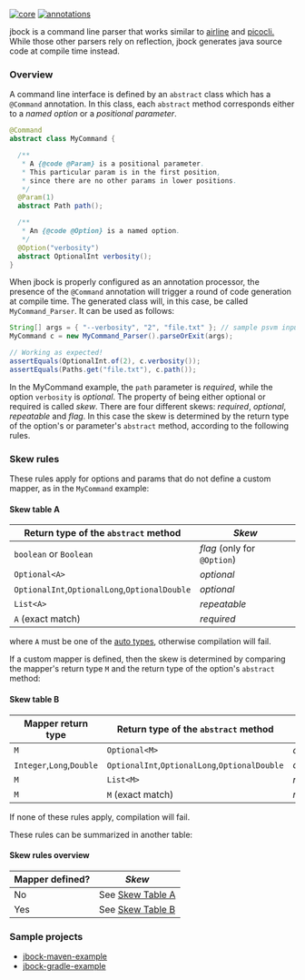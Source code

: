 [![core](https://maven-badges.herokuapp.com/maven-central/com.github.h908714124/jbock/badge.svg?style=plastic&subject=jbock)](https://maven-badges.herokuapp.com/maven-central/com.github.h908714124/jbock)
[![annotations](https://maven-badges.herokuapp.com/maven-central/com.github.h908714124/jbock-annotations/badge.svg?color=red&style=plastic&subject=jbock-annotations)](https://maven-badges.herokuapp.com/maven-central/com.github.h908714124/jbock-annotations)

jbock is a command line parser that works similar to
[airline](https://github.com/airlift/airline) and
[picocli.](https://github.com/remkop/picocli)
While those other parsers rely on reflection, jbock generates java source code at compile time instead.

### Overview

A command line interface is defined by an `abstract` class which has a `@Command` annotation.
In this class, each `abstract` method corresponds either to a *named option* or a *positional parameter*.

````java
@Command
abstract class MyCommand {

  /**
   * A {@code @Param} is a positional parameter.
   * This particular param is in the first position,
   * since there are no other params in lower positions.
   */
  @Param(1)
  abstract Path path();

  /**
   * An {@code @Option} is a named option.
   */
  @Option("verbosity")
  abstract OptionalInt verbosity();
}
````

When jbock is properly configured as an
annotation processor, the presence of the `@Command` annotation
will trigger a round of code generation at compile time.
The generated class will, in this case, be called
`MyCommand_Parser`. It can be used as follows:

````java
String[] args = { "--verbosity", "2", "file.txt" }; // sample psvm input
MyCommand c = new MyCommand_Parser().parseOrExit(args);

// Working as expected!
assertEquals(OptionalInt.of(2), c.verbosity());
assertEquals(Paths.get("file.txt"), c.path());
````

In the MyCommand example, the `path` parameter is *required*,
while the option `verbosity` is *optional*.
The property of being either optional or required is called *skew*.
There are four different skews:
*required*, *optional*, *repeatable* and *flag*.
In this case the skew is
determined by the return type of the option's or parameter's `abstract` method,
according to the following rules.

### Skew rules

These rules apply for options and params that
do not define a custom mapper,
as in the `MyCommand` example:

#### Skew table A

Return type of the `abstract` method          | *Skew*
--------------------------------------------- | --------------------------------
`boolean` or `Boolean`                        | *flag* (only for `@Option`)
`Optional<A>`                                 | *optional*
`OptionalInt`,`OptionalLong`,`OptionalDouble` | *optional*
`List<A>`                                     | *repeatable*
`A` (exact match)                             | *required*

where `A` must be one of the
[auto types](https://github.com/h908714124/jbock-docgen/blob/master/src/main/java/com/example/hello/JbockAutoTypes.java),
otherwise compilation will fail.

If a custom mapper is defined,
then the skew is determined by comparing the mapper's return type `M`
and the return type of the option's `abstract` method:

#### Skew table B

Mapper return type        | Return type of the `abstract` method          | *Skew*
------------------------- | --------------------------------------------- | ------------
`M`                       | `Optional<M>`                                 | *optional*
`Integer`,`Long`,`Double` | `OptionalInt`,`OptionalLong`,`OptionalDouble` | *optional*
`M`                       | `List<M>`                                     | *repeatable*
`M`                       | `M` (exact match)                             | *required*

If none of these rules apply, compilation will fail.

These rules can be summarized in another table:

#### Skew rules overview

Mapper defined? | *Skew*
--------------- | -----------
No              | See <a href="#user-content-skew-table-a">Skew Table A</a>
Yes             | See <a href="#user-content-skew-table-b">Skew Table B</a>

### Sample projects

* [jbock-maven-example](https://github.com/h908714124/jbock-maven-example)
* [jbock-gradle-example](https://github.com/h908714124/jbock-gradle-example)
